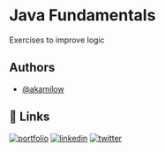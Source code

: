 # Java Fundamentals

Exercises to improve logic


## Authors

- [@akamilow](https://github.com/akamilow)


## 🔗 Links
[![portfolio](https://img.shields.io/badge/my_portfolio-000?style=for-the-badge&logo=ko-fi&logoColor=white)](https://camilocastellar.me/)
[![linkedin](https://img.shields.io/badge/linkedin-0A66C2?style=for-the-badge&logo=linkedin&logoColor=white)](https://www.linkedin.com/in/camilocastellar/)
[![twitter](https://img.shields.io/badge/twitter-1DA1F2?style=for-the-badge&logo=twitter&logoColor=white)](https://twitter.com/aka_milow)
